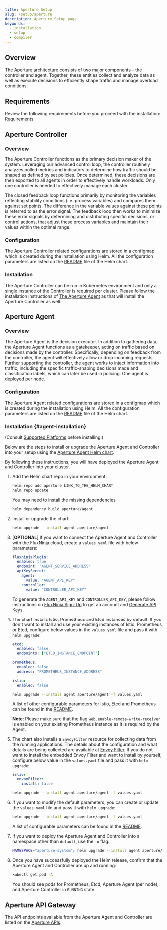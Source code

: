 ```yaml
---
title: Aperture Setup
slug: /setup/aperture
description: Aperture Setup page
keywords:
  - installation
  - setup
  - compiler
---
```


## Overview

The Aperture architecture consists of two major components – the controller and
agent. Together, these entities collect and analyze data as well as execute
decisions to efficiently shape traffic and manage overload conditions.

## Requirements

Review the following requirements before you proceed with the installation: [Requirements](./requirements.md)

## Aperture Controller

### Overview

The Aperture Controller functions as the primary decision maker of the system.
Leveraging our advanced control loop, the controller routinely analyzes polled
metrics and indicators to determine how traffic should be shaped as defined by
set policies. Once determined, these decisions are then exported to all agents
in order to effectively handle workloads. Only one controller is needed to
effectively manage each cluster.

The closed feedback loop functions primarily by monitoring the variables
reflecting stability conditions (i.e. process variables) and compares them
against set points. The difference in the variable values against these points
is referred to as the error signal. The feedback loop then works to minimize
these error signals by determining and distributing specific decisions, or
control actions, that adjust these process variables and maintain their values
within the optimal range.

### Configuration

The Aperture Controller related configurations are stored in a configmap which
is created during the installation using Helm. All the configuration parameters
are listed on the [README](link_to_chart_readme_file) file of the Helm chart.

### Installation

The Aperture Controller can be run in Kubernetes environment and only a single
instance of the Controller is required per cluster. Please follow the
installation instructions of [The Aperture Agent](#agent-installation) as that
will install the Aperture Controller as well.

## Aperture Agent

### Overview

The Aperture Agent is the decision executor. In addition to gathering data, the
Aperture Agent functions as a gatekeeper, acting on traffic based on decisions
made by the controller. Specifically, depending on feedback from the controller,
the agent will effectively allow or drop incoming requests. Further supporting
the controller, the agent works to inject information into traffic, including
the specific traffic-shaping decisions made and classification labels, which can
later be used in policing. One agent is deployed per node.

### Configuration

The Aperture Agent related configurations are stored in a configmap which is
created during the installation using Helm. All the configuration parameters are
listed on the [README](link_to_chart_readme_file) file of the Helm chart.

### Installation {#agent-installation}

(Consult [Supported Platforms](./supported-platforms) before installing.)

Below are the steps to install or upgrade the Aperture Agent and Controller into
your setup using the [Aperture Agent Helm chart](link_to_helm_chart).

By following these instructions, you will have deployed the Aperture Agent and
Controller into your cluster.

1. Add the Helm chart repo in your environment:

   ```bash
   helm repo add aperture LINK_TO_THE_HELM_CHART
   helm repo update
   ```

   You may need to install the missing dependencies

   ```bash
   helm dependency build aperture/agent
   ```

2. Install or upgrade the chart:

   ```bash
   helm upgrade --install agent aperture/agent
   ```

3. [**OPTIONAL**] If you want to connect the Aperture Agent and Controller with
   the FluxNinja cloud, create a `values.yaml` file with below parameters:

   ```yaml
   fluxninjaPlugin:
     enabled: true
     endpoint: "AGENT_SERVICE_ADDRESS"
     apiKeySecret:
       agent:
         value: "AGENT_API_KEY"
       controller:
         value: "CONTROLLER_API_KEY"
   ```

   To generate the `AGENT_API_KEY` and `CONTROLLER_API_KEY`, please follow
   instructions on
   [FluxNinja Sign-Up](https://docs.dev.fluxninja.com/docs/Getting%20started/sign_up)
   to get an account and
   [Generate API Keys](https://docs.dev.fluxninja.com/docs/Agent/Agent%20Management).

4. The chart installs Istio, Prometheus and Etcd instances by default. If you
   don't want to install and use your existing instances of Istio, Prometheus or
   Etcd, configure below values in the `values.yaml` file and pass it with
   `helm upgrade`:

   ```yaml
   etcd:
     enabled: false
     endpoints: ["ETCD_INSTANCE_ENDPOINT"]

   prometheus:
     enabled: false
     address: "PROMETHEUS_INSTANCE_ADDRESS"

   istio:
     enabled: false
   ```

   ```bash
   helm upgrade --install agent aperture/agent -f values.yaml
   ```

   A list of other configurable parameters for Istio, Etcd and Prometheus can be
   found in the [README](link_to_chart_readme_file).

   **Note**: Please make sure that the flag `web.enable-remote-write-receiver`
   is enabled on your existing Prometheus instance as it is required by the
   Agent.

5. The chart also installs a `EnvoyFilter` resource for collecting data from the
   running applications. The details about the configuration and what details
   are being collected are available at [Envoy Filter](../Reference/Config-Spec/istio.md#envoy-filter). If
   you do not want to install the embedded Envoy Filter and want to install by
   yourself, configure below value in the `values.yaml` file and pass it with
   `helm upgrade`:

   ```yaml
   istio:
     envoyFilter:
       install: false
   ```

   ```bash
   helm upgrade --install agent aperture/agent -f values.yaml
   ```

6. If you want to modify the default parameters, you can create or update the
   `values.yaml` file and pass it with `helm upgrade`:

   ```bash
   helm upgrade --install agent aperture/agent -f values.yaml
   ```

   A list of configurable parameters can be found in the
   [README](link_to_chart_readme_file).

7. If you want to deploy the Aperture Agent and Controller into a namespace
   other than `default`, use the `-n` flag:

   ```bash
   NAMESPACE="aperture-system"; helm upgrade --install agent aperture/agent -f values.yaml --set global.istioNamespace=$NAMESPACE -n $NAMESPACE --create-namespace
   ```

8. Once you have successfully deployed the Helm release, confirm that the
   Aperture Agent and Controller are up and running:

   ```bash
   kubectl get pod -A
   ```

   You should see pods for Prometheus, Etcd, Aperture Agent (per node), and
   Aperture Controller in `RUNNING` state.

## Aperture API Gateway

The API endpoints available from the Aperture Agent and Controller are listed on
the [Aperture APIs](../Reference/API%20Spec/aperture-api.md).
